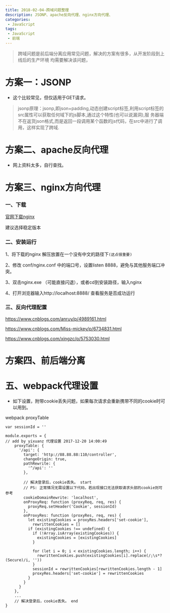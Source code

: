```yaml
---
title: 2018-02-04-跨域问题整理
description: JSONP、apache反向代理、nginx方向代理、
categories:
 - JavaScript
tags:
 - JavaScript
 - 前端
---
```


<!-- more -->

> 跨域问题是前后端分离应用常见问题，解决的方案有很多，从开发阶段到上线后的生产环境
均需要解决该问题，

# 方案一：JSONP

* 这个比较常见，但仅适用于GET请求。
> jsonp原理：jsonp,即json+padding,动态创建script标签,利用script标签的src属性可以获取任何域下的js脚本,通过这个特性(也可以说漏洞),服
务器端不在返货json格式,而是返回一段调用某个函数的js代码，在src中进行了调用，这样实现了跨域.


# 方案二、apache反向代理

* 网上资料太多，自行查找。

# 方案三、nginx方向代理

### 一、下载
[官网下载nginx](http://nginx.org/en/download.html)

建议选择稳定版本

### 二、安装运行

1、将下载的nginx 解压放置在一个没有中文的路径下`(这点很重要)`

2、修改 conf/nginx.conf 中的端口号，设置listen 8888，避免与其他服务端口冲突。

3、双击nginx.exe （可能直接闪退），或者cd到安装路径，输入nginx

4、打开浏览器输入http://localhost:8888/ 查看服务是否成功运行

### 三、反向代理配置

https://www.cnblogs.com/anruy/p/4989161.html

https://www.cnblogs.com/Miss-mickey/p/6734831.html

https://www.cnblogs.com/xingzc/p/5753030.html

# 方案四、前后端分离

# 五、webpack代理设置

* 如下设置，附带cookie丢失问题，如果每次请求会重新携带不同的cookie时可以用到。

webpack proxyTable
```
var sessionId = ''

module.exports = {
// add by yixuanz 代理设置 2017-12-20 14:00:49
    proxyTable: {
      '/api': {
        target: 'http://88.88.88:110/controller',
        changeOrigin: true,
        pathRewrite: {
          '^/api': ''
        },

        // 解决登录后，cookie丢失。 start
        // PS: 正常情况无需设置以下代码，若出现接口无法获取请求头部的cookie则可参考
        cookieDomainRewrite: 'localhost',
        onProxyReq: function (proxyReq, req, res) {
          proxyReq.setHeader('Cookie', sessionId)
        },
        onProxyRes: function (proxyRes, req, res) {
          let existingCookies = proxyRes.headers['set-cookie'],
            rewrittenCookies = []
          if (existingCookies !== undefined) {
            if (!Array.isArray(existingCookies)) {
              existingCookies = [existingCookies]
            }

            for (let i = 0; i < existingCookies.length; i++) {
              rewrittenCookies.push(existingCookies[i].replace(/;\s*?(Secure)/i, ''))
            }
            sessionId = rewrittenCookies[rewrittenCookies.length - 1]
            proxyRes.headers['set-cookie'] = rewrittenCookies
          }
        }
      }
    },
    ...
    // 解决登录后，cookie丢失。 end
}
```